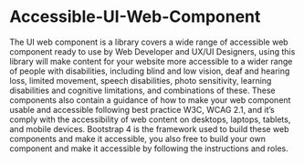 # Accessible-UI-Web-Component
The UI web component is a library covers a wide range of accessible web component ready to use by Web Developer and UX/UI Designers, using this library will make content for your website more accessible to a wider range of people with disabilities, including blind and low vision, deaf and hearing loss, limited movement, speech disabilities, photo sensitivity, learning disabilities and cognitive limitations, and combinations of these.  These components also contain a guidance of how to make your web component usable and accessible following best practice W3C, WCAG 2.1, and it’s comply with the accessibility of web content on desktops, laptops, tablets, and mobile devices.  Bootstrap 4 is the framework used to build these web components and make it accessible, you also free to build your own component and make it accessible by following the instructions and roles.
